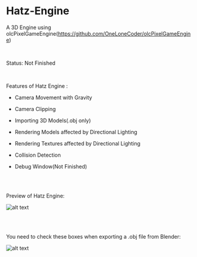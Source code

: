 # Hatz-Engine
A 3D Engine using olcPixelGameEngine(https://github.com/OneLoneCoder/olcPixelGameEngine)

<br />

Status: Not Finished
  
 <br />
 
Features of Hatz Engine :

- Camera Movement with Gravity

- Camera Clipping 

- Importing 3D Models(.obj only)

- Rendering Models affected by Directional Lighting

- Rendering Textures affected by Directional Lighting

- Collision Detection

- Debug Window(Not Finished)

<br /><br />

Preview of Hatz Engine:

![alt text](https://i.imgur.com/a9qsuYB.png)

<br /><br />

You need to check these boxes when exporting a .obj file from Blender: 

![alt text](https://i.imgur.com/agKhaWb.png)
